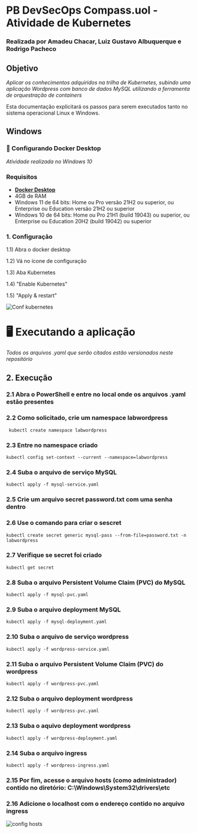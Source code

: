 # PB DevSecOps Compass.uol - Atividade de Kubernetes
### Realizada por Amadeu Chacar, Luiz Gustavo Albuquerque e Rodrigo Pacheco

## Objetivo
*Aplicar os conhecimentos adquiridos na trilha de Kubernetes, subindo uma aplicação Wordpress com banco de dados MySQL utilizando a ferramenta de orquestração de containers*

Esta documentação explicitará os passos para serem executados tanto no sistema operacional Linux e Windows.

## Windows

### 🔨 Configurando Docker Desktop 
*Atividade realizada no Windows 10*

### Requisitos
- [**Docker Desktop**](https://desktop.docker.com/win/main/amd64/Docker%20Desktop%20Installer.exe)
- 4GB de RAM
- Windows 11 de 64 bits: Home ou Pro versão 21H2 ou superior, ou Enterprise ou Education versão 21H2 ou superior
- Windows 10 de 64 bits: Home ou Pro 21H1 (build 19043) ou superior, ou Enterprise ou Education 20H2 (build 19042) ou superior

### 1. Configuração
1.1) Abra o docker desktop

1.2) Vá no ícone de configuração

1.3) Aba Kubernetes

1.4) "Enable Kubernetes"

1.5) "Apply & restart"

![Conf kubernetes](https://user-images.githubusercontent.com/91745101/203157780-e1f68a61-ab98-49fe-b812-87221d655718.png)

# 🖥 Executando a aplicação 
*Todos os arquivos .yaml que serão citados estão versionados neste repositório*

## 2. Execução
### 2.1 Abra o PowerShell e entre no local onde os arquivos .yaml estão presentes
### 2.2 Como solicitado, crie um namespace labwordpress
```
 kubectl create namespace labwordpress
```  
### 2.3 Entre no namespace criado
```
kubectl config set-context --current --namespace=labwordpress
```  
### 2.4 Suba o arquivo de serviço MySQL 
```
kubectl apply -f mysql-service.yaml
```  
### 2.5 Crie um arquivo secret password.txt com uma senha dentro
### 2.6 Use o comando para criar o sescret
```
kubectl create secret generic mysql-pass --from-file=password.txt -n labwordpress
```  
### 2.7 Verifique se secret foi criado 
```
kubectl get secret
```  
### 2.8 Suba o arquivo Persistent Volume Claim (PVC) do MySQL
```
kubectl apply -f mysql-pvc.yaml
```  
### 2.9 Suba o arquivo deployment MySQL
```
kubectl apply -f mysql-deployment.yaml
```  
### 2.10 Suba o arquivo de serviço wordpress
```
kubectl apply -f wordpress-service.yaml
``` 
### 2.11 Suba o arquivo Persistent Volume Claim (PVC) do wordpress
```
kubectl apply -f wordpress-pvc.yaml
``` 
### 2.12 Suba o arquivo deployment wordpress
```
kubectl apply -f wordpress-pvc.yaml
``` 
### 2.13 Suba o aquivo deployment wordpress
```
kubectl apply -f wordpress-deployment.yaml
``` 
### 2.14 Suba o arquivo ingress
```
kubectl apply -f wordpress-ingress.yaml
``` 
### 2.15 Por fim, acesse o arquivo hosts (como administrador) contido no diretório: C:\Windows\System32\drivers\etc
### 2.16 Adicione o localhost com o endereço contido no arquivo ingress


![config hosts](https://user-images.githubusercontent.com/91745101/203161971-8761d83d-3884-47c2-b07f-e65054430c54.png)


 
 



